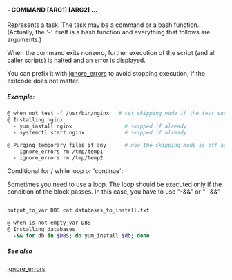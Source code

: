 #### - COMMAND [ARG1] [ARG2] ...

Represents a task. The task may be a command or a bash function. (Actually, the '-' itself is a bash function and everything that follows are arguments.)

When the command exits nonzero, further execution of the script (and all caller scripts) is halted and an error is displayed.

You can prefix it with [ignore_errors](ignore_errors.md) to avoid stopping execution, if the exitcode does not matter.

##### Example:

```bash
@ when not test -f /usr/bin/nginx   # set skipping mode if the test succeeds
@ Installing nginx
  - yum_install nginx                 # skipped if already
  - systemctl start nginx             # skipped if already

@ Purging temporary files if any      # now the skipping mode is off again
  - ignore_errors rm /tmp/temp1
  - ignore_errors rm /tmp/temp2
```

Conditional for / while loop or 'continue': 

Sometimes you need to use a loop. The loop should be executed only if the condition of the block passes.
In this case, you have to use "-&&" or "- &&"

```bash

output_to_var DBS cat databases_to_install.txt

@ when is not empty_var DBS
@ Installing databases
  -&& for db in $DBS; do yum_install $db; done
```
##### See also

[ignore_errors](ignore_errors.md)  
